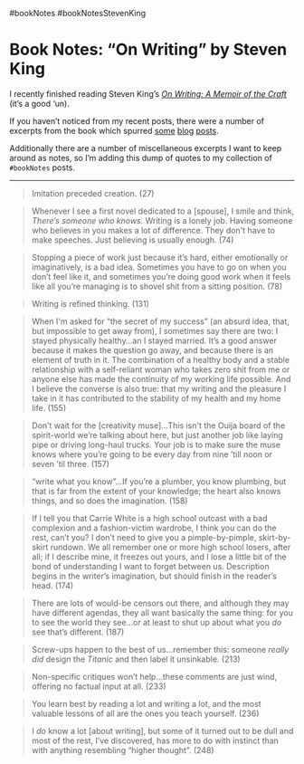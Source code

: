 #bookNotes #bookNotesStevenKing

# Book Notes: “On Writing” by Steven King

I recently finished reading Steven King’s [_On Writing: A Memoir of the Craft_](https://bookshop.org/books/on-writing-a-memoir-of-the-craft-9781982159375/9781982159375) (it’s a good ‘un).

If you haven’t noticed from my recent posts, there were a number of excerpts from the book which spurred [some](/2022/finding-stuff-to-write-about) [blog](/2022/my-office-space/) [posts](/2022/there-is-no-bar-but-having-one-is-good-too/).

Additionally there are a number of miscellaneous excerpts I want to keep around as notes, so I’m adding this dump of quotes to my collection of `#bookNotes` posts.

---

> Imitation preceded creation. (27)

> Whenever I see a first novel dedicated to a [spouse], I smile and think, _There’s someone who knows._ Writing is a lonely job. Having someone who believes in you makes a lot of difference. They don't have to make speeches. Just believing is usually enough. (74)

> Stopping a piece of work just because it’s hard, either emotionally or imaginatively, is a bad idea. Sometimes you have to go on when you don’t feel like it, and sometimes you’re doing good work when it feels like all you’re managing is to shovel shit from a sitting position. (78)

> Writing is refined thinking. (131)

> When I'm asked for “the secret of my success” (an absurd idea, that, but impossible to get away from), I sometimes say there are two: I stayed physically healthy…an I stayed married. It’s a good answer because it makes the question go away, and because there is an element of truth in it. The combination of a healthy body and a stable relationship with a self-reliant woman who takes zero shit from me or anyone else has made the continuity of my working life possible. And I believe the converse is also true: that my writing and the pleasure I take in it has contributed to the stability of my health and my home life. (155)

> Don’t wait for the [creativity muse]…This isn't the Ouija board of the spirit-world we’re talking about here, but just another job like laying pipe or driving long-haul trucks. Your job is to make sure the muse knows where you’re going to be every day from nine ’till noon or seven ’til three. (157)

> “write what you know”…If you’re a plumber, you know plumbing, but that is far from the extent of your knowledge; the heart also knows things, and so does the imagination. (158)

> If I tell you that Carrie White is a high school outcast with a bad complexion and a fashion-victim wardrobe, I think you can do the rest, can’t you? I don’t need to give you a pimple-by-pimple, skirt-by-skirt rundown. We all remember one or more high school losers, after all; if I describe mine, it freezes out yours, and I lose a little bit of the bond of understanding I want to forget between us. Description begins in the writer’s imagination, but should finish in the reader’s head. (174)

> There are lots of would-be censors out there, and although they may have different agendas, they all want basically the same thing: for you to see the world they see…or at least to shut up about what you _do_ see that’s different. (187)

> Screw-ups happen to the best of us…remember this: someone _really did_ design the _Titanic_ and then label it unsinkable. (213)

> Non-specific critiques won’t help…these comments are just wind, offering no factual input at all. (233)

> You learn best by reading a lot and writing a lot, and the most valuable lessons of all are the ones you teach yourself. (236)

> I _do_ know a lot [about writing], but some of it turned out to be dull and most of the rest, I’ve discovered, has more to do with instinct than with anything resembling “higher thought”. (248)